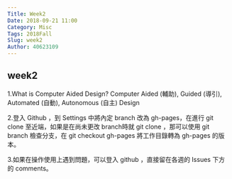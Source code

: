 ```yaml
---
Title: Week2
Date: 2018-09-21 11:00
Category: Misc
Tags: 2018Fall
Slug: week2
Author: 40623109
---
```



<!-- PELICAN_END_SUMMARY -->

week2
----

1.What is Computer Aided Design?
Computer Aided (輔助), Guided (導引), Automated (自動), Autonomous (自主) Design

2.登入 Github ，到 Settings 中將內定 branch 改為 gh-pages，在進行 git clone 至近端，如果是在尚未更改 branch時就 git clone ，那可以使用 git branch 檢查分支，在 git checkout gh-pages 將工作目錄轉為 gh-pages 的版本。

3.如果在操作使用上遇到問題，可以登入 github ，直接留在各週的 Issues 下方的 comments。 
